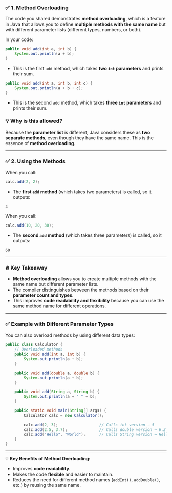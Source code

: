 ### ✅ **1. Method Overloading**
The code you shared demonstrates **method overloading**, which is a feature in Java that allows you to define **multiple methods with the same name** but with different parameter lists (different types, numbers, or both).

In your code:
```java
public void add(int a, int b) {
    System.out.println(a + b);
}
```
- This is the first `add` method, which takes **two `int` parameters** and prints their sum.

```java
public void add(int a, int b, int c) {
    System.out.println(a + b + c);
}
```
- This is the second `add` method, which takes **three `int` parameters** and prints their sum.

### 💡 **Why is this allowed?**
Because the **parameter list** is different, Java considers these as **two separate methods**, even though they have the same name. This is the essence of **method overloading**.

---

### ✅ **2. Using the Methods**
When you call:
```java
calc.add(2, 2);
```
- The **first `add` method** (which takes two parameters) is called, so it outputs:
```
4
```

When you call:
```java
calc.add(10, 20, 30);
```
- The **second `add` method** (which takes three parameters) is called, so it outputs:
```
60
```

---

### 🔥 **Key Takeaway**
- **Method overloading** allows you to create multiple methods with the same name but different parameter lists.
- The compiler distinguishes between the methods based on their **parameter count and types**.
- This improves **code readability and flexibility** because you can use the same method name for different operations.

---

### ✅ **Example with Different Parameter Types**
You can also overload methods by using different data types:
```java
public class Calculator {
    // Overloaded methods
    public void add(int a, int b) {
        System.out.println(a + b);
    }

    public void add(double a, double b) {
        System.out.println(a + b);
    }

    public void add(String a, String b) {
        System.out.println(a + " " + b);
    }

    public static void main(String[] args) {
        Calculator calc = new Calculator();
        
        calc.add(2, 3);                  // Calls int version → 5
        calc.add(2.5, 3.7);              // Calls double version → 6.2
        calc.add("Hello", "World");      // Calls String version → Hello World
    }
}
```

---

💡 **Key Benefits of Method Overloading:**
- Improves **code readability**.
- Makes the code **flexible** and easier to maintain.
- Reduces the need for different method names (`addInt()`, `addDouble()`, etc.) by reusing the same name.
